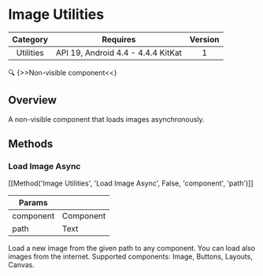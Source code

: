 # Image Utilities

| Category | Requires | Version |
|:--------:|:-------:|:--------:|
|Utilities|API 19, Android 4.4 - 4.4.4 KitKat|1|

:mag: {>>Non-visible component<<}

## Overview

A non-visible component that loads images asynchronously.

## Methods

### Load Image Async

[[Method('Image Utilities', 'Load Image Async', False, 'component', 'path')]]

| Params | []() |
|--------|------|
|component|Component|
|path|Text|


Load a new image from the given path to any component. You can load also images from the internet. Supported components: Image, Buttons, Layouts, Canvas.